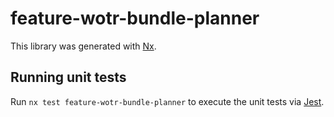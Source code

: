 # feature-wotr-bundle-planner

This library was generated with [Nx](https://nx.dev).

## Running unit tests

Run `nx test feature-wotr-bundle-planner` to execute the unit tests via [Jest](https://jestjs.io).
